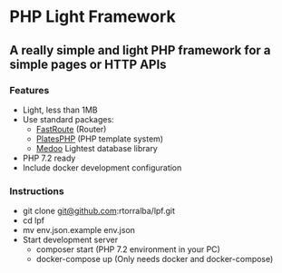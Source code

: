 # PHP Light Framework
## A really simple and light PHP framework for a simple pages or HTTP APIs

### Features
* Light, less than 1MB
* Use standard packages:
    * [FastRoute](https://github.com/nikic/FastRoute) (Router)
    * [PlatesPHP](http://platesphp.com/) (PHP template system)
    * [Medoo](https://medoo.in/) Lightest database library
* PHP 7.2 ready
* Include docker development configuration

### Instructions
* git clone git@github.com:rtorralba/lpf.git
* cd lpf
* mv env.json.example env.json
* Start development server
    * composer start (PHP 7.2 environment in your PC)
    * docker-compose up (Only needs docker and docker-compose)        